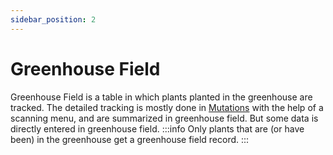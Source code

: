 ```yaml
---
sidebar_position: 2
---
```

# Greenhouse Field
Greenhouse Field is a table in which plants planted in the greenhouse are tracked. The detailed tracking is mostly done in [Mutations](Mutations.md) with the help of a scanning menu, and are summarized in greenhouse field. But some data is directly entered in greenhouse field.
:::info
Only plants that are (or have been) in the greenhouse get a greenhouse field record.
:::